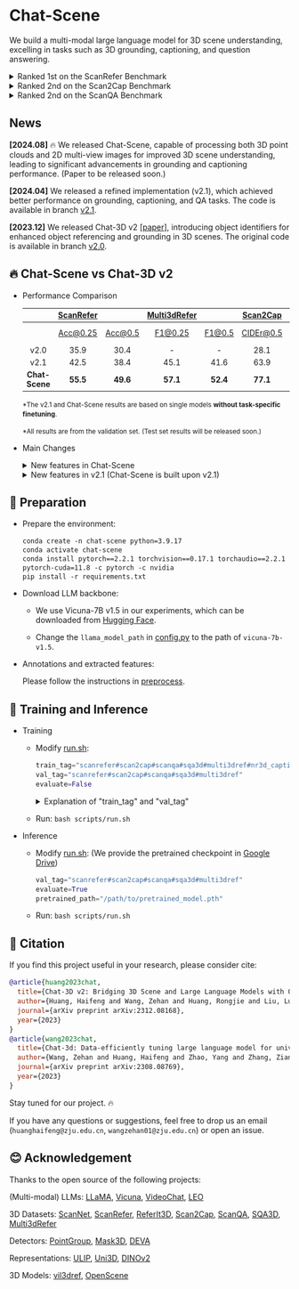 # Chat-Scene

We build a multi-modal large language model for 3D scene understanding, excelling in tasks such as 3D grounding, captioning, and question answering.

<details>
<summary> Ranked 1st on the ScanRefer Benchmark </summary>

![alt text](assets/scanrefer_benchmark_results.png)
[benchmark link](https://kaldir.vc.in.tum.de/scanrefer_benchmark/benchmark_localization)
</details>

<details>
<summary> Ranked 2nd on the Scan2Cap Benchmark </summary>

![alt text](assets/scan2cap_benchmark_results.png)
[benchmark link](https://kaldir.vc.in.tum.de/scanrefer_benchmark/benchmark_captioning)
</details>

<details>
<summary> Ranked 2nd on the ScanQA Benchmark </summary>

![alt text](assets/scanqa_benchmark_results.png)
[benchmark link](https://eval.ai/web/challenges/challenge-page/1715/leaderboard/4106/CIDEr)
</details>

## News

**[2024.08]** 🔥 We released Chat-Scene, capable of processing both 3D point clouds and 2D multi-view images for improved 3D scene understanding, leading to significant advancements in grounding and captioning performance. (Paper to be released soon.)

**[2024.04]** We released a refined implementation (v2.1), which achieved better performance on grounding, captioning, and QA tasks. The code is available in branch [v2.1](https://github.com/Chat-3D/Chat-3D-v2/tree/v2.1).

**[2023.12]** We released Chat-3D v2 [[paper](https://arxiv.org/abs/2312.08168)], introducing object identifiers for enhanced object referencing and grounding in 3D scenes. The original code is available in branch [v2.0](https://github.com/Chat-3D/Chat-3D-v2/tree/v2.0).

## 🔥 Chat-Scene vs Chat-3D v2

- Performance Comparison

  |      	| [ScanRefer](https://github.com/daveredrum/ScanRefer) 	|         	| [Multi3dRefer](https://github.com/3dlg-hcvc/M3DRef-CLIP) 	|        	|  [Scan2Cap](https://github.com/daveredrum/Scan2Cap) 	|            	| [ScanQA](https://github.com/ATR-DBI/ScanQA) 	|        	| [SQA3D](https://github.com/SilongYong/SQA3D) 	|
  | :----:	|:---------:	|:-------:	|:------:	|:------:	|:---------:	|:----------:	|:------------:	|:------:	|:-----:	|
  |      	|  Acc@0.25 	| Acc@0.5 	|    F1@0.25   	| F1@0.5 	| CIDEr@0.5 	|   B-4@0.5 	|  CIDEr 	| B-4 	|   EM  	|
  | v2.0 	|    35.9   	|   30.4  	|       -      	|    -   	|    28.1   	|    15.5    	|  77.1  	|   7.3  	|   -   	|
  | v2.1 	|   42.5    	|  38.4   	|     45.1     	|  41.6  	|   63.9    	|    31.8    	|  87.6  	|  14.0  	| **54.7**  	|
  | **Chat-Scene** | **55.5** | **49.6** | **57.1** | **52.4** | **77.1** | **36.3** | **87.7** | **14.3** | 54.6 |

  <small>\*The v2.1 and Chat-Scene results are based on single models **without task-specific finetuning**.

  \*All results are from the validation set. (Test set results will be released soon.)</small>

- Main Changes
  <details>
  <summary> New features in Chat-Scene </summary>

  - Introduce a 2D token for each object, with 2D representations extracted from multi-view images using [DINOv2](https://github.com/facebookresearch/dinov2).

  - Enable processing of 2D ego-centric video using a tracking-based detector when 3D input is unavailable.

  </details>

  <details>
  <summary> New features in v2.1 (Chat-Scene is built upon v2.1) </summary>

  - LLM backbone: Vicuna v0 -> [Vicuna v1.5](https://github.com/lm-sys/FastChat/blob/main/docs/vicuna_weights_version.md) + LoRA.

  - Training scheme: three-stage training -> one-stage joint training.

  - Detector: [PointGroup](https://github.com/dvlab-research/PointGroup) -> [Mask3D](https://github.com/JonasSchult/Mask3D).
  
  - Code Optimization:
    - batch size: 1 -> 32.
    - Simplified training and evaluation processes.
  </details>

## 🔨 Preparation

- Prepare the environment:
  
  ```shell
  conda create -n chat-scene python=3.9.17
  conda activate chat-scene
  conda install pytorch==2.2.1 torchvision==0.17.1 torchaudio==2.2.1 pytorch-cuda=11.8 -c pytorch -c nvidia
  pip install -r requirements.txt
  ```
  
- Download LLM backbone:
  -  We use Vicuna-7B v1.5 in our experiments, which can be downloaded from [Hugging Face](https://huggingface.co/lmsys/vicuna-7b-v1.5).

  - Change the `llama_model_path` in [config.py](./scripts/config.py) to the path of `vicuna-7b-v1.5`.
  

- Annotations and extracted features:
  
  Please follow the instructions in [preprocess](preprocess/).


## 🤖 Training and Inference

- Training
  - Modify [run.sh](scripts/run.sh):
    ```python
    train_tag="scanrefer#scan2cap#scanqa#sqa3d#multi3dref#nr3d_caption#obj_align"
    val_tag="scanrefer#scan2cap#scanqa#sqa3d#multi3dref"
    evaluate=False
    ```

    <details>
    <summary> Explanation of "train_tag" and "val_tag" </summary>

    - Use `#` to seperate different datasets

    - Datasets:
      - `scanrefer`: [ScanRefer](https://github.com/daveredrum/ScanRefer) Dataset
      - `scan2cap`: [Scan2Cap](https://github.com/daveredrum/Scan2Cap) Dataset
      - `scanqa`: [ScanQA](https://github.com/ATR-DBI/ScanQA) Dataset
      - `sqa3d`: [SQA3D](https://github.com/SilongYong/SQA3D) Dataset
      - `multi3dref`: [Multi3dRefer](https://github.com/3dlg-hcvc/M3DRef-CLIP) Dataset
      - `nr3d_caption`: A captioning dataset originated from [Nr3D](https://github.com/referit3d/referit3d).
      - `obj_align`: A dataset originated from ScanRefer to align the object identifiers with object tokens.

    </details>
  - Run: `bash scripts/run.sh`


- Inference
  
  - Modify [run.sh](scripts/run.sh): (We provide the pretrained checkpoint in [Google Drive](https://drive.google.com/file/d/1Ziz7Be9l6MEbn3Qmlyr9gv42C0iJQgAn/view?usp=sharing))
  
    ```python
    val_tag="scanrefer#scan2cap#scanqa#sqa3d#multi3dref"
    evaluate=True
    pretrained_path="/path/to/pretrained_model.pth"
    ```
  
  - Run: `bash scripts/run.sh`
  

## 📄 Citation

If you find this project useful in your research, please consider cite:
```BibTeX
@article{huang2023chat,
  title={Chat-3D v2: Bridging 3D Scene and Large Language Models with Object Identifiers},
  author={Huang, Haifeng and Wang, Zehan and Huang, Rongjie and Liu, Luping and Cheng, Xize and Zhao, Yang and Jin, Tao and Zhao, Zhou},
  journal={arXiv preprint arXiv:2312.08168},
  year={2023}
}
@article{wang2023chat,
  title={Chat-3d: Data-efficiently tuning large language model for universal dialogue of 3d scenes},
  author={Wang, Zehan and Huang, Haifeng and Zhao, Yang and Zhang, Ziang and Zhao, Zhou},
  journal={arXiv preprint arXiv:2308.08769},
  year={2023}
}
```

Stay tuned for our project. 🔥

If you have any questions or suggestions, feel free to drop us an email (`huanghaifeng@zju.edu.cn`, `wangzehan01@zju.edu.cn`) or open an issue.

## 😊 Acknowledgement

Thanks to the open source of the following projects:

(Multi-modal) LLMs:
[LLaMA](https://github.com/facebookresearch/llama), 
[Vicuna](https://github.com/lm-sys/FastChat),
[VideoChat](https://github.com/OpenGVLab/Ask-Anything/tree/main/video_chat), 
[LEO](https://github.com/embodied-generalist/embodied-generalist)

3D Datasets:
[ScanNet](https://github.com/ScanNet/ScanNet), 
[ScanRefer](https://github.com/daveredrum/ScanRefer), 
[ReferIt3D](https://github.com/referit3d/referit3d), 
[Scan2Cap](https://github.com/daveredrum/Scan2Cap), 
[ScanQA](https://github.com/ATR-DBI/ScanQA), 
[SQA3D](https://github.com/SilongYong/SQA3D), 
[Multi3dRefer](https://github.com/3dlg-hcvc/M3DRef-CLIP)

Detectors:
[PointGroup](https://github.com/dvlab-research/PointGroup), 
[Mask3D](https://github.com/JonasSchult/Mask3D),
[DEVA](https://github.com/hkchengrex/Tracking-Anything-with-DEVA)

Representations:
[ULIP](https://github.com/salesforce/ULIP), 
[Uni3D](https://github.com/baaivision/Uni3D),
[DINOv2](https://github.com/facebookresearch/dinov2)

3D Models:
[vil3dref](https://github.com/cshizhe/vil3dref),
[OpenScene](https://github.com/pengsongyou/openscene)

